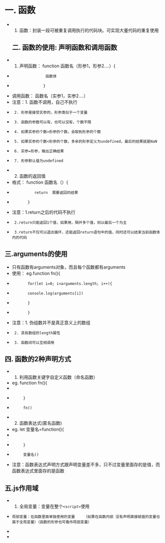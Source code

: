 # 一. 函数
- 1. 函数：封装一段可被重复调用执行的代码块。可实现大量代码的重复使用
  ## 二. 函数的使用: 声明函数和调用函数
- 1.  声明函数：       function 函数名（形参1，形参2....）{
-                    函数体  
-                   }
-   调用函数：        函数名（实参1，实参2....）
- 注意：1. 函数不调用，自己不执行
-      2. 形参是接受实参的，形参类似于一个变量
-      3. 函数的参数可以有，也可以没有，个数不限
-      4. 如果实参的个数>形参的个数，会取到形参的个数
-      5. 如果实参的个数<形参的个数，多余的形参定义为undefined，最后的结果就是NaN
-      6. 实参=形参，输出正确结果
-      7. 形参默认值为undefined
- 2. 函数的返回值
- 格式：     function 函数名（）{
-               return  需要返回的结果
-            }
- 注意：1.return之后的代码不执行
-      2.return只能返回1个值，如果用，隔开多个值，则以最后一个为主
-      3.return不仅可以退出循环，还能返回return语句中的值，同时还可以结束当前函数体内的代码

## 三.arguments的使用

- 只有函数有arguments对象，而且每个函数都有arguments
- 使用：     eg.function fn(){
-            for(let i=0; i<arguments.length; i++){
-            console.log(arguments[i])
-            }
-            }
- 注意：1. 伪组数并不是真正意义上的数组
-      2. 具有数组的length属性
-      3. 函数间可以互相调用

## 四. 函数的2种声明方式

- 1. 利用函数关键字自定义函数（命名函数）
-   eg.   function fn(){
-           
-          }
-          fn()
- 2. 函数表达式(匿名函数)
-    eg. let 变量名=function(){
-           
-          }
-          变量名()
- 注意：函数表达式声明方式跟声明变量差不多，只不过变量里面存的是值，而函数表达式里面存的是函数

## 五.js作用域

- 1. 全局变量：变量在整个`<script>`使用
-     局部变量：在函数里面单独使用的变量    （如果在函数内部 没有声明直接赋值的变量也属于全局变量）（函数的形参也可看作局部变量）
-     
-     
